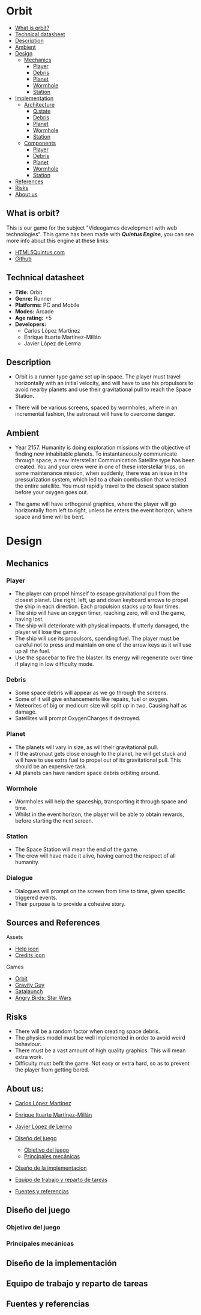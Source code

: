 # Orbit

* [What is orbit?](#what-is-orbit)
* [Technical datasheet](#technical-datasheet)
* [Description](#description)
* [Ambient](#ambient)
* [Design](#design)
  * [Mechanics](#mechanics)
	  * [Player](#player)
	  * [Debris](#debris)
	  * [Planet](#planet)
	  * [Wormhole](#wormhole)
	  * [Station](#station)
* [Implementation](#implementation)
  * [Architecture](#architecture)
	  * [Q.state](#Q.state)
	  * [Debris](#debris)
	  * [Planet](#planet)
	  * [Wormhole](#wormhole)
	  * [Station](#station)
  * [Components](#components)
	  * [Player](#player)
	  * [Debris](#debris)
	  * [Planet](#planet)
	  * [Wormhole](#wormhole)
	  * [Station](#station)
* [References](#references)
* [Risks](#risks)
* [About us](#about-us)

 ## What is orbit?

This is our game for the subject "Videogames development with web technologies". This game has been made with **_Quintus Engine_**, you can
see more info about this engine at these links:

* [HTML5Quintus.com](http://html5quintus.com/)
* [Github](https://github.com/cykod/Quintus/edit/master/README.md)

## Technical datasheet

* **Title:** Orbit
* **Genre:** Runner
* **Platforms:** PC and Mobile
* **Modes:** Arcade
* **Age rating:** +5
* **Developers:** 
	* Carlos López Martínez
	* Enrique Ituarte Martínez-Millán
	* Javier López de Lerma

## Description

* Orbit is a runner type game set up in space. The player must travel horizontally with an initial velocity, and will have to use his propulsors to avoid nearby planets and use their gravitational pull to reach the Space Station.

* There will be various screens, spaced by wormholes, where in an incremental fashion, the astronaut will have to overcome danger.

## Ambient

* Year 2157. Humanity is doing exploration missions with the objective of finding new inhabitable planets. To instantaneously communicate through space, a new Interstellar Communication Satellite type has been created. You and your crew were in one of these interstellar trips, on some maintenance mission, when suddenly, there was an issue in the pressurization system, which led to a chain combustion that wrecked the entire satellite. You must rapidly travel to the closest space station before your oxygen goes out.

* The game will have orthogonal graphics, where the player will go horizontally from left to right, unless he enters the event horizon, where space and time will be bent.

# Design

## Mechanics

### Player
* The player can propel himself to escape gravitational pull from the closest planet. Use right, left, up and down keyboard arrows to propel the ship in each direction. Each propulsion stacks up to four times. 
* The ship will have an oxygen timer, reaching zero, will end the game, having lost.
* The ship will deteriorate with physical impacts. If utterly damaged, the player will lose the game.
* The ship will use its propulsors, spending fuel. The player must be careful not to press and maintain on one of the arrow keys as it will use up all the fuel.
* Use the spacebar to fire the blaster. Its energy will regenerate over time if playing in low difficulty mode.

### Debris
* Some space debris will appear as we go through the screens.
* Some of it will give enhancements like repairs, fuel or oxygen.
* Meteorites of big or medioum size will split up in two. Causing half as damage.
* Satellites will prompt OxygenCharges if destroyed.

### Planet
* The planets will vary in size, as will their gravitational pull.
* If the astronaut gets close enough to the planet, he will get stuck and will have to use extra fuel to propel out of its gravitational pull. This should be an expensive task.
* All planets can have random space debris orbiting around.

### Wormhole
* Wormholes will help the spaceship, transporting it through space and time.
* Whilst in the event horizon, the player will be able to obtain rewards, before starting the next screen.

### Station
* The Space Station will mean the end of the game.
* The crew will have made it alive, having earned the respect of all humanity.

### Dialogue
* Dialogues will prompt on the screen from time to time, given specific triggered events.
* Their purpose is to provide a cohesive story.

## Sources and References
Assets
* [Help icon](http://www.freeiconspng.com/uploads/help-icon-12.png)
* [Credits icon](https://cdn2.iconfinder.com/data/icons/app-types-in-grey/512/info_512pxGREY.png)

Games
* [Orbit](https://play.google.com/store/apps/details?id=com.ChetanSurpur.Orbit&hl=es)
* [Gravity Guy](https://play.google.com/store/apps/details?id=com.miniclip.gravityguy&hl=es)
* [Satalaunch](https://appadvice.com/app/satalaunch/420814059 )
* [Angry Birds: Star Wars](https://play.google.com/store/apps/details?id=com.rovio.angrybirdsstarwars.ads.iap&hl=es)

## Risks

* There will be a random factor when creating space debris.
* The physics model must be well implemented in order to avoid weird behaviour.
* There must be a vast amount of high quality graphics. This will mean extra work.
* Difficulty must befit the game. Not easy or extra hard, so as to prevent the player from getting bored.

## About us:

* [Carlos López Martínez](https://github.com/CharlieGnomo)
* [Enrique Ituarte Martínez-Millán](https://github.com/eituarte)
* [Javier López de Lerma](https://github.com/javlop05)


* [Diseño del juego](#diseño-del-juego)
  * [Objetivo del juego](#objetivo-del-juego)
  * [Principales mecánicas](#principales-mecanicas)
* [Diseño de la implementacion](#diseño-de-la-implementacion)
* [Equipo de trabajo y reparto de tareas](#equipo-de-trabajo-y-reparto-de-tareas)
* [Fuentes y referencias](#fuentes-y-referencias)

 ## Diseño del juego 
 
 ### Objetivo del juego
 
 ### Principales mecánicas
 
 ## Diseño de la implementación
 
 ## Equipo de trabajo y reparto de tareas
 
 ## Fuentes y referencias
